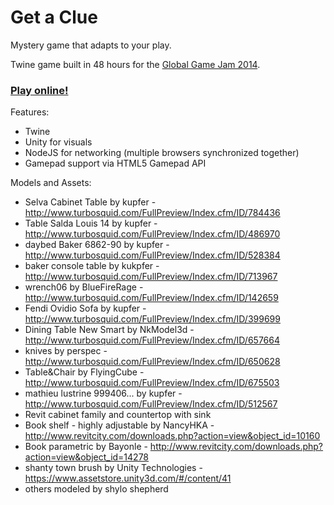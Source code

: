 Get a Clue
=============

Mystery game that adapts to your play.

Twine game built in 48 hours for the [Global Game Jam 2014](http://globalgamejam.org/2014/games/get-clue).

### [Play online!](http://get-a-clue.herokuapp.com)

Features:
- Twine
- Unity for visuals
- NodeJS for networking (multiple browsers synchronized together)
- Gamepad support via HTML5 Gamepad API

Models and Assets:
- Selva Cabinet Table by kupfer - http://www.turbosquid.com/FullPreview/Index.cfm/ID/784436 
- Table Salda Louis 14 by kupfer - http://www.turbosquid.com/FullPreview/Index.cfm/ID/486970
- daybed Baker 6862-90 by kupfer - http://www.turbosquid.com/FullPreview/Index.cfm/ID/528384
- baker console table by kukpfer - http://www.turbosquid.com/FullPreview/Index.cfm/ID/713967
- wrench06 by BlueFireRage - http://www.turbosquid.com/FullPreview/Index.cfm/ID/142659
- Fendi Ovidio Sofa by kupfer - http://www.turbosquid.com/FullPreview/Index.cfm/ID/399699
- Dining Table New Smart by NkModel3d - http://www.turbosquid.com/FullPreview/Index.cfm/ID/657664
- knives by perspec - http://www.turbosquid.com/FullPreview/Index.cfm/ID/650628
- Table&Chair by FlyingCube - http://www.turbosquid.com/FullPreview/Index.cfm/ID/675503
- mathieu lustrine 999406... by kupfer - http://www.turbosquid.com/FullPreview/Index.cfm/ID/512567 
- Revit cabinet family and countertop with sink
- Book shelf - highly adjustable by NancyHKA - http://www.revitcity.com/downloads.php?action=view&object_id=10160
- Book parametric by Bayonle - http://www.revitcity.com/downloads.php?action=view&object_id=14278
- shanty town brush by Unity Technologies - https://www.assetstore.unity3d.com/#/content/41
- others modeled by shylo shepherd

